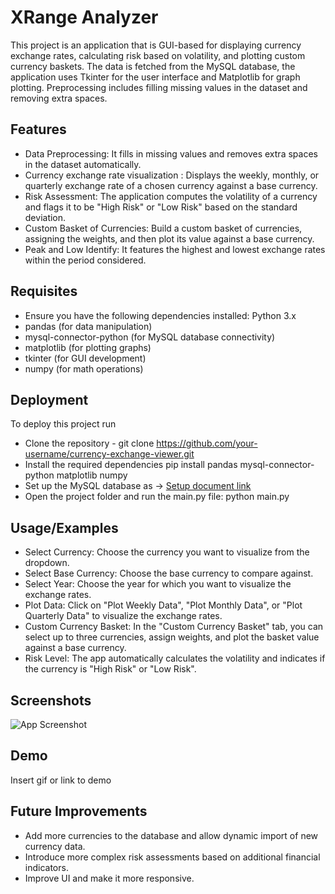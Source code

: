 # XRange Analyzer

This project is an application that is GUI-based for displaying currency exchange rates, calculating risk based on volatility, and plotting custom currency baskets. The data is fetched from the MySQL database, the application uses Tkinter for the user interface and Matplotlib for graph plotting. Preprocessing includes filling missing values in the dataset and removing extra spaces.
## Features

- Data Preprocessing: It fills in missing values and removes extra spaces in the dataset automatically.
- Currency exchange rate visualization : Displays the weekly, monthly, or quarterly exchange rate of a chosen currency against a base currency.
- Risk Assessment: The application computes the volatility of a currency and flags it to be "High Risk" or "Low Risk" based on the standard deviation.
- Custom Basket of Currencies: Build a custom basket of currencies, assigning the weights, and then plot its value against a base currency.
- Peak and Low Identify: It features the highest and lowest exchange rates within the period considered.
## Requisites 
- Ensure you have the following dependencies installed:
Python 3.x
- pandas (for data manipulation)
- mysql-connector-python (for MySQL database connectivity)
- matplotlib (for plotting graphs)
- tkinter (for GUI development)
- numpy (for math operations)

## Deployment

To deploy this project run
- Clone the repository - 
git clone https://github.com/your-username/currency-exchange-viewer.git
- Install the required dependencies
pip install pandas mysql-connector-python matplotlib numpy
- Set up the MySQL database as ->
[Setup document link](https://docs.google.com/document/d/16WgipFAB8WUTriX2_8TnmiCFMasgfEgfPfu1kADcSRI/edit?usp=sharing)
- Open the project folder and run the main.py file:
python main.py

## Usage/Examples

- Select Currency: Choose the currency you want to visualize from the dropdown.
- Select Base Currency: Choose the base currency to compare against.
- Select Year: Choose the year for which you want to visualize the exchange rates.
- Plot Data: Click on "Plot Weekly Data", "Plot Monthly Data", or "Plot Quarterly Data" to visualize the exchange rates.
- Custom Currency Basket: In the "Custom Currency Basket" tab, you can select up to three currencies, assign weights, and plot the basket value against a base currency.
- Risk Level: The app automatically calculates the volatility and indicates if the currency is "High Risk" or "Low Risk".

## Screenshots

![App Screenshot](https://via.placeholder.com/468x300?text=App+Screenshot+Here)

## Demo

Insert gif or link to demo

## Future Improvements

- Add more currencies to the database and allow dynamic import of new currency data.
- Introduce more complex risk assessments based on additional financial indicators.
- Improve UI and make it more responsive.
